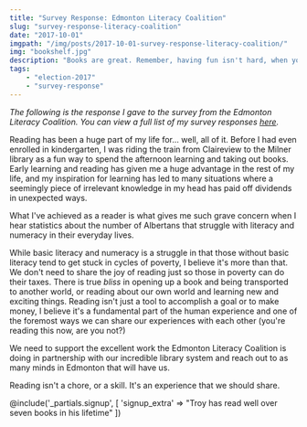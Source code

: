 ```yaml
---
title: "Survey Response: Edmonton Literacy Coalition"
slug: "survey-response-literacy-coalition"
date: "2017-10-01"
imgpath: "/img/posts/2017-10-01-survey-response-literacy-coalition/"
img: "bookshelf.jpg"
description: "Books are great. Remember, having fun isn't hard, when you've got a library card."
tags: 
    - "election-2017"
    - "survey-response"
---
```


*The following is the response I gave to the survey from the Edmonton Literacy Coalition. You can view a full list of my survey responses [here](/survey-responses).*

Reading has been a huge part of my life for... well, all of it. Before I had even enrolled in kindergarten, I was riding the train
from Claireview to the Milner library as a fun way to spend the afternoon learning and taking out books. Early learning
and reading has given me a huge advantage in the rest of my life, and my inspiration for learning has led to many situations
where a seemingly piece of irrelevant knowledge in my head has paid off dividends in unexpected ways.

What I've achieved as a reader is what gives me such grave concern when I hear statistics about the number of Albertans that
struggle with literacy and numeracy in their everyday lives.

While basic literacy and numeracy is a struggle in that those without basic literacy tend to get stuck in cycles of poverty,
I believe it's more than that. We don't need to share the joy of reading just so those in poverty can do their taxes. There
is true *bliss* in opening up a book and being transported to another world, or reading about our own world and learning new
and exciting things. Reading isn't just a tool to accomplish a goal or to make money, I believe it's a fundamental part of
the human experience and one of the foremost ways we can share our experiences with each other (you're reading this now, are you not?)

We need to support the excellent work the Edmonton Literacy Coalition is doing in partnership with our incredible library system
and reach out to as many minds in Edmonton that will have us.

Reading isn't a chore, or a skill. It's an experience that we should share.

@include('_partials.signup', [ 'signup_extra' => "Troy has read well over seven books in his lifetime" ])
